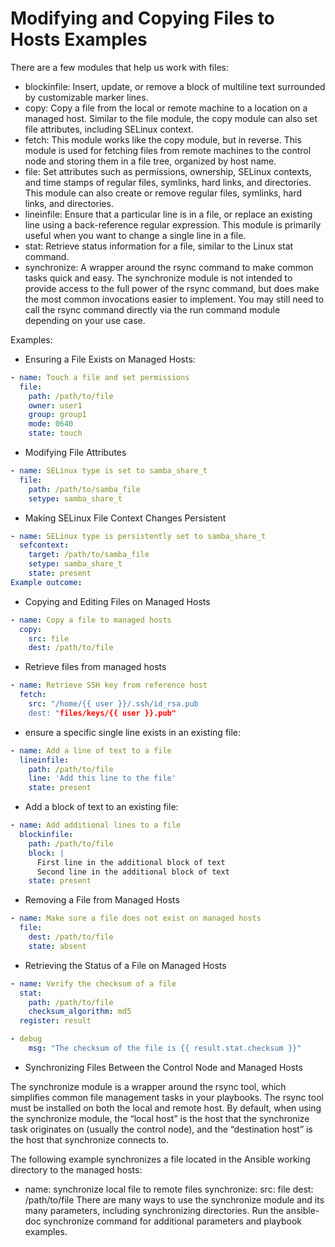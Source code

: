 # Modifying and Copying Files to Hosts Examples

There are a few modules that help us work with files:

- blockinfile:
  Insert, update, or remove a block of multiline text surrounded by customizable marker lines.
- copy:
  Copy a file from the local or remote machine to a location on a managed host. Similar to the file module, the copy module can also set file attributes, including SELinux context.
- fetch:
  This module works like the copy module, but in reverse. This module is used for fetching files from remote machines to the control node and storing them in a file tree, organized by host name.
- file:
  Set attributes such as permissions, ownership, SELinux contexts, and time stamps of regular files, symlinks, hard links, and directories. This module can also create or remove regular files, symlinks, hard links, and directories.
- lineinfile:
  Ensure that a particular line is in a file, or replace an existing line using a back-reference regular expression. This module is primarily useful when you want to change a single line in a file.
- stat:
  Retrieve status information for a file, similar to the Linux stat command.
- synchronize:
  A wrapper around the rsync command to make common tasks quick and easy. The synchronize module is not intended to provide access to the full power of the rsync command, but does make the most common invocations easier to implement. You may still need to call the rsync command directly via the run command module depending on your use case.

Examples:

- Ensuring a File Exists on Managed Hosts:

```yaml
- name: Touch a file and set permissions
  file:
    path: /path/to/file
    owner: user1
    group: group1
    mode: 0640
    state: touch
```

- Modifying File Attributes

```yaml
- name: SELinux type is set to samba_share_t
  file:
    path: /path/to/samba_file
    setype: samba_share_t
```

- Making SELinux File Context Changes Persistent

```yaml
- name: SELinux type is persistently set to samba_share_t
  sefcontext:
    target: /path/to/samba_file
    setype: samba_share_t
    state: present
Example outcome:
```

- Copying and Editing Files on Managed Hosts

```yaml
- name: Copy a file to managed hosts
  copy:
    src: file
    dest: /path/to/file
```

- Retrieve files from managed hosts

```yaml
- name: Retrieve SSH key from reference host
  fetch:
    src: "/home/{{ user }}/.ssh/id_rsa.pub
    dest: "files/keys/{{ user }}.pub"
```

- ensure a specific single line exists in an existing file:

```yaml
- name: Add a line of text to a file
  lineinfile:
    path: /path/to/file
    line: 'Add this line to the file'
    state: present
```

- Add a block of text to an existing file:

```yaml
- name: Add additional lines to a file
  blockinfile:
    path: /path/to/file
    block: |
      First line in the additional block of text
      Second line in the additional block of text
    state: present
```

- Removing a File from Managed Hosts

```yaml
- name: Make sure a file does not exist on managed hosts
  file:
    dest: /path/to/file
    state: absent
```

- Retrieving the Status of a File on Managed Hosts

```yaml
- name: Verify the checksum of a file
  stat:
    path: /path/to/file
    checksum_algorithm: md5
  register: result

- debug
    msg: "The checksum of the file is {{ result.stat.checksum }}"
```

- Synchronizing Files Between the Control Node and Managed Hosts

The synchronize module is a wrapper around the rsync tool, which simplifies common file management tasks in your playbooks. The rsync tool must be installed on both the local and remote host. By default, when using the synchronize module, the “local host” is the host that the synchronize task originates on (usually the control node), and the “destination host” is the host that synchronize connects to.

The following example synchronizes a file located in the Ansible working directory to the managed hosts:

- name: synchronize local file to remote files
  synchronize:
    src: file
    dest: /path/to/file
There are many ways to use the synchronize module and its many parameters, including synchronizing directories. Run the ansible-doc synchronize command for additional parameters and playbook examples.
